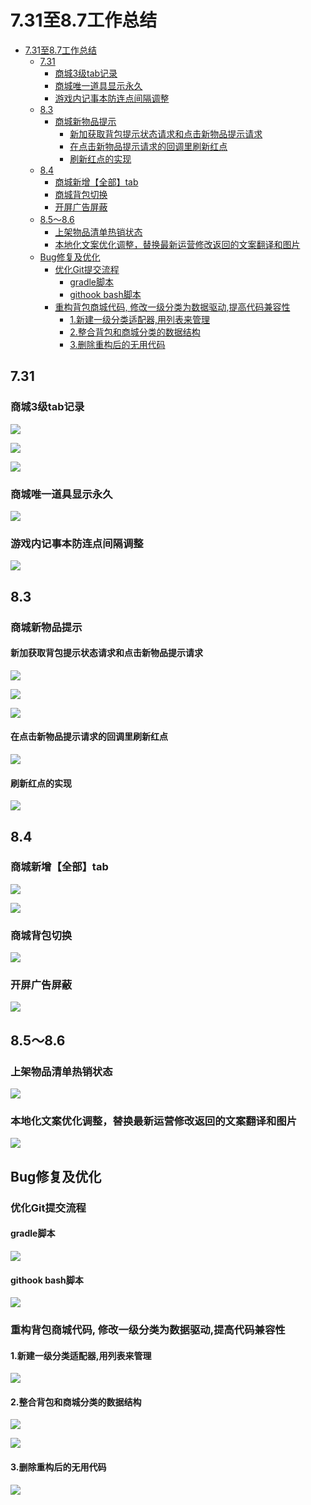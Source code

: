 # 7.31至8.7工作总结

<!-- TOC -->

- [7.31至8.7工作总结](#731至87工作总结)
    - [7.31](#731)
        - [商城3级tab记录](#商城3级tab记录)
        - [商城唯一道具显示永久](#商城唯一道具显示永久)
        - [游戏内记事本防连点间隔调整](#游戏内记事本防连点间隔调整)
    - [8.3](#83)
        - [商城新物品提示](#商城新物品提示)
            - [新加获取背包提示状态请求和点击新物品提示请求](#新加获取背包提示状态请求和点击新物品提示请求)
            - [在点击新物品提示请求的回调里刷新红点](#在点击新物品提示请求的回调里刷新红点)
            - [刷新红点的实现](#刷新红点的实现)
    - [8.4](#84)
        - [商城新增【全部】tab](#商城新增全部tab)
        - [商城背包切换](#商城背包切换)
        - [开屏广告屏蔽](#开屏广告屏蔽)
    - [8.5～8.6](#8586)
        - [上架物品清单热销状态](#上架物品清单热销状态)
        - [本地化文案优化调整，替换最新运营修改返回的文案翻译和图片](#本地化文案优化调整替换最新运营修改返回的文案翻译和图片)
    - [Bug修复及优化](#bug修复及优化)
        - [优化Git提交流程](#优化git提交流程)
            - [gradle脚本](#gradle脚本)
            - [githook bash脚本](#githook-bash脚本)
        - [重构背包商城代码, 修改一级分类为数据驱动,提高代码兼容性](#重构背包商城代码-修改一级分类为数据驱动提高代码兼容性)
            - [1.新建一级分类适配器,用列表来管理](#1新建一级分类适配器用列表来管理)
            - [2.整合背包和商城分类的数据结构](#2整合背包和商城分类的数据结构)
            - [3.删除重构后的无用代码](#3删除重构后的无用代码)

<!-- /TOC -->

## 7.31

### 商城3级tab记录

![](2020-08-08-13-54-29.png)

![](2020-08-08-13-44-47.png)

![](2020-08-08-13-52-51.png)

### 商城唯一道具显示永久

![](2020-08-08-14-01-37.png)

### 游戏内记事本防连点间隔调整

![](2020-08-08-14-07-04.png)

## 8.3

### 商城新物品提示

#### 新加获取背包提示状态请求和点击新物品提示请求

![](2020-08-08-14-19-20.png)

![](2020-08-08-14-21-18.png)

![](2020-08-08-14-21-38.png)

#### 在点击新物品提示请求的回调里刷新红点

![](2020-08-08-14-27-04.png)

#### 刷新红点的实现

![](2020-08-08-14-26-07.png)

## 8.4

### 商城新增【全部】tab

![](2020-08-08-14-30-09.png)

![](2020-08-08-14-31-29.png)

### 商城背包切换

![](2020-08-08-14-33-28.png)

### 开屏广告屏蔽

![](2020-08-08-14-35-43.png)

## 8.5～8.6

### 上架物品清单热销状态

![](2020-08-08-14-48-17.png)

### 本地化文案优化调整，替换最新运营修改返回的文案翻译和图片

![](2020-08-08-14-45-13.png)

## Bug修复及优化

### 优化Git提交流程

#### gradle脚本

![](2020-08-08-14-40-00.png)

#### githook bash脚本

![](2020-08-08-14-42-15.png)

### 重构背包商城代码, 修改一级分类为数据驱动,提高代码兼容性

#### 1.新建一级分类适配器,用列表来管理

![](2020-08-08-14-13-04.png)

#### 2.整合背包和商城分类的数据结构

![](2020-08-08-14-16-34.png)

![](2020-08-08-14-17-56.png)

#### 3.删除重构后的无用代码

![](2020-08-08-14-22-44.png)